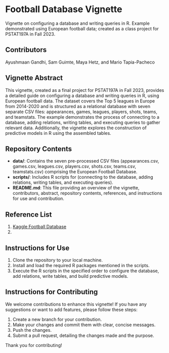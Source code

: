 # Football Database Vignette

Vignette on configuring a database and writing queries in R. Example demonstrated using European football data; created as a class project for PSTAT197A in Fall 2023.

## Contributors

Ayushmaan Gandhi, Sam Guimte, Maya Hetz, and Mario Tapia-Pacheco

## Vignette Abstract

This vignette, created as a final project for PSTAT197A in Fall 2023, provides a detailed guide on configuring a database and writing queries in R, using European football data. The dataset covers the Top 5 leagues in Europe from 2014-2020 and is structured as a relational database with seven separate CSV files: appearances, games, leagues, players, shots, teams, and teamstats. The example demonstrates the process of connecting to a database, adding relations, writing tables, and executing queries to gather relevant data. Additionally, the vignette explores the construction of predictive models in R using the assembled tables.

## Repository Contents

- **data/**: Contains the seven pre-processed CSV files (appearances.csv, games.csv, leagues.csv, players.csv, shots.csv, teams.csv, teamstats.csv) comprising the European Football Database.
- **scripts/**: Includes R scripts for (connecting to the database, adding relations, writing tables, and executing queries).
- **README.md**: This file providing an overview of the vignette, contributors, abstract, repository contents, references, and instructions for use and contribution.

## Reference List

1.  [Kaggle Football Database](https://www.kaggle.com/datasets/technika148/football-database?select=appearances.csv)
2.  

## Instructions for Use

1.  Clone the repository to your local machine.
2.  Install and load the required R packages mentioned in the scripts.
3.  Execute the R scripts in the specified order to configure the database, add relations, write tables, and build predictive models.

## Instructions for Contributing

We welcome contributions to enhance this vignette! If you have any suggestions or want to add features, please follow these steps:

1.  Create a new branch for your contribution.
2.  Make your changes and commit them with clear, concise messages.
3.  Push the changes.
4.  Submit a pull request, detailing the changes made and the purpose.

Thank you for contributing!
